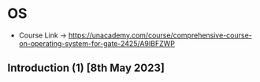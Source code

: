 # OS

* Course Link -> https://unacademy.com/course/comprehensive-course-on-operating-system-for-gate-2425/A9IBFZWP


## Introduction (1) [8th May 2023]






